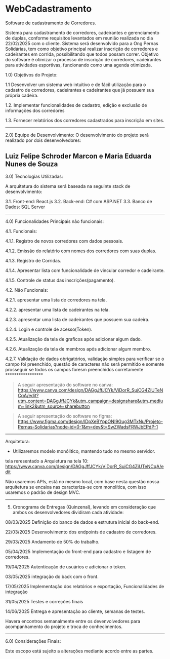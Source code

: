 # WebCadastramento
Software de cadastramento de Corredores. 

Sistema para cadastramento de corredores, cadeirantes e gerenciamento de duplas, conforme requisitos levantados em reunião realizada no dia 22/02/2025 com o cliente.
Sistema será desenvolvido para a Ong Pernas Solidárias, tem como objetivo principal realizar inscrição de corredores e cadeirantes em corrida, possibilitando que todos possam correr. 
Objetivo do software é otimizar o processo de inscrição de corredores, cadeirantes para atividades esportivas, funcionando como uma agenda otimizada.

1.0) Objetivos do Projeto:

1.1 Desenvolver um sistema web intuitivo e de fácil utilização para o cadastro de corredores, cadeirantes e cadeirantes que já possuem sua própria cadeira.

1.2. Implementar funcionalidades de cadastro, edição e exclusão de informações dos corredores

1.3. Fornecer relatórios dos corredores cadastrados para inscrição em sites. 

-----
2.0) Equipe de Desenvolvimento:
O desenvolvimento do projeto será realizado por dois desenvolvedores:

Luiz Felipe Schroder Marcon e
Maria Eduarda Nunes de Souza
-----
3.0) Tecnologias Utilizadas:

A arquitetura do sistema será baseada na seguinte stack de desenvolvimento:

3.1. Front-end: React.js
3.2. Back-end: C# com ASP.NET
3.3. Banco de Dados: SQL Server

-----
4.0) Funcionalidades Principais não funcionais:

4.1. Funcionais:

4.1.1. Registro de novos corredores com dados pessoais.

4.1.2. Emissão do relatório com nomes dos corredores com suas duplas. 

4.1.3. Registro de Corridas.

4.1.4. Apresentar lista com funcionalidade de vincular corredor e cadeirante.

4.1.5. Controle de status das inscrições(pagamento).


4.2.  Não Funcionais:

4.2.1. apresentar uma lista de corredores na tela.

4.2.2. apresentar uma lista de cadeirantes na tela.

4.2.3. apresentar uma lista de cadeirantes que possuem sua cadeira. 

4.2.4. Login e controle de acesso(Token).

4.2.5. Atualização da tela de graficos após adicionar algum dado. 

4.2.6. Atualização da tela de membros após adicionar algum membro.

4.2.7. Validação de dados obrigatórios, validação simples para verificar se o campo foi preenchido, questão de caracteres não será permitido e somente prosseguir se todos os campos foresm preenchidos corretamente *****************


> A seguir apresentação do software no canva:
https://www.canva.com/design/DAGgJffJCYk/ViDorR_SujCG4ZiUTeNCqA/edit?utm_content=DAGgJffJCYk&utm_campaign=designshare&utm_medium=link2&utm_source=sharebutton


> A seguir apresentação do software no figma:
https://www.figma.com/design/lDpXeBYppONI9Gug3MTxNu/Projeto-Pernas-Solidarias?node-id=0-1&m=dev&t=SwZWadsFRWJbEPdP-1

-----
Arquitetura:

- Utilizaremos modelo monólitico, mantendo tudo no mesmo servidor.

tela reresentado a Arquietura na tela 10: 
https://www.canva.com/design/DAGgJffJCYk/ViDorR_SujCG4ZiUTeNCqA/edit 

Não usaremos APIs, está no mesmo local, com base nesta questão nossa arquitetura se encaixa nas caracteriza-se com monolítica, com isso usaremos o padrão de design MVC.

-----
5. Cronograma de Entregas (Quinzenal), levando em consideração que ambos os desenvolvedores dividiram cada atividade:

08/03/2025
Definição do banco de dados e estrutura inicial do back-end.

22/03/2025
Desenvolvimento dos endpoints de cadastro de corredores.

29/03/2025
Andamento de 50% do trabalho. 

05/04/2025
Implementação do front-end para cadastro e listagem de corredores.

19/04/2025
Autenticação de usuários e adicionar o token.

03/05/2025
integração do back com o front.

17/05/2025
Implementação dos relatórios e exportação, Funcionalidades de integração

31/05/2025
Testes e correções finais

14/06/2025
Entrega e apresentação ao cliente, semanas de testes.


Havera encontros semanalmente entre os devenvolvedores para acompanhamento do projeto e troca de conhecimentos.


-----
6.0) Considerações Finais:

Este escopo está sujeito a alterações mediante acordo entre as partes. 
